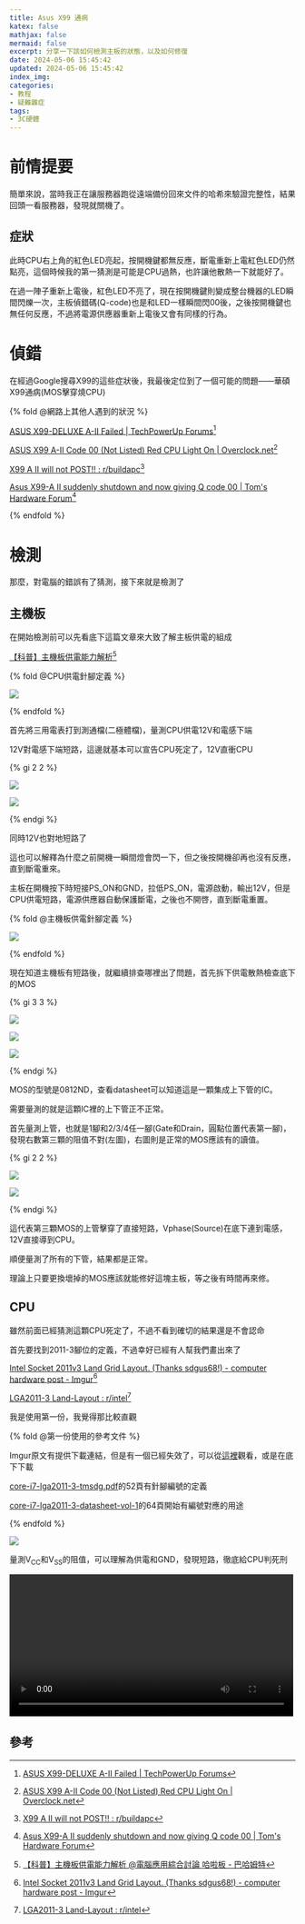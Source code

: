 ```yaml
---
title: Asus X99 通病
katex: false
mathjax: false
mermaid: false
excerpt: 分享一下該如何檢測主板的狀態，以及如何修復
date: 2024-05-06 15:45:42
updated: 2024-05-06 15:45:42
index_img: 
categories:
- 教程
- 疑難雜症
tags:
- 3C硬體
---
```


# 前情提要

簡單來說，當時我正在讓服務器跑從遠端備份回來文件的哈希來驗證完整性，結果回頭一看服務器，發現就關機了。

## 症狀

此時CPU右上角的紅色LED亮起，按開機鍵都無反應，斷電重新上電紅色LED仍然點亮，這個時候我的第一猜測是可能是CPU過熱，也許讓他散熱一下就能好了。

在過一陣子重新上電後，紅色LED不亮了，現在按開機鍵則變成整台機器的LED瞬間閃爍一次，主板偵錯碼(Q-code)也是和LED一樣瞬間閃00後，之後按開機鍵也無任何反應，不過將電源供應器重新上電後又會有同樣的行為。

# 偵錯

在經過Google搜尋X99的這些症狀後，我最後定位到了一個可能的問題——華碩X99通病(MOS擊穿燒CPU)

{% fold @網路上其他人遇到的狀況 %}

[ASUS X99-DELUXE A-II Failed | TechPowerUp Forums](https://www.techpowerup.com/forums/threads/asus-x99-deluxe-a-ii-failed.262537/)[^1]

[ASUS X99 A-II Code 00 (Not Listed) Red CPU Light On | Overclock.net](https://www.overclock.net/threads/asus-x99-a-ii-code-00-not-listed-red-cpu-light-on.1615149/)[^2]

[X99 A II will not POST!! : r/buildapc](https://www.reddit.com/r/buildapc/comments/5sywuu/x99_a_ii_will_not_post/)[^3]

[Asus X99-A II suddenly shutdown and now giving Q code 00 | Tom's Hardware Forum](https://forums.tomshardware.com/threads/asus-x99-a-ii-suddenly-shutdown-and-now-giving-q-code-00.2915943/)[^4]

{% endfold %}

# 檢測

那麼，對電腦的錯誤有了猜測，接下來就是檢測了

## 主機板

在開始檢測前可以先看底下這篇文章來大致了解主板供電的組成

[【科普】主機板供電能力解析](https://forum.gamer.com.tw/C.php?bsn=60030&snA=512806)[^5]

{% fold @CPU供電針腳定義 %}

![](cpu_power_pin.png)

{% endfold %}

首先將三用電表打到測通檔(二極體檔)，量測CPU供電12V和電感下端

12V對電感下端短路，這邊就基本可以宣告CPU死定了，12V直衝CPU

{% gi 2 2 %}

![](mb_cpu_12V_test1.jpg)

![](mb_cpu_12V_test2.jpg)

{% endgi %}

同時12V也對地短路了

這也可以解釋為什麼之前開機一瞬間燈會閃一下，但之後按開機卻再也沒有反應，直到斷電重來。

主板在開機按下時短接PS_ON和GND，拉低PS_ON，電源啟動，輸出12V，但是CPU供電短路，電源供應器自動保護斷電，之後也不開啓，直到斷電重置。

{% fold @主機板供電針腳定義 %}

![](mb_power_pin.jpg)

{% endfold %}

現在知道主機板有短路後，就繼續排查哪裡出了問題，首先拆下供電散熱檢查底下的MOS

{% gi 3 3 %}

![](mb_mos.jpg)

![](mos.jpg)

![](mos_datasheet.png)

{% endgi %}

MOS的型號是0812ND，查看datasheet可以知道這是一顆集成上下管的IC。

需要量測的就是這顆IC裡的上下管正不正常。

首先量測上管，也就是1腳和2/3/4任一腳(Gate和Drain，圓點位置代表第一腳)，發現右數第三顆的阻值不對(左圖)，右圖則是正常的MOS應該有的讀值。

{% gi 2 2 %}

![](mos_test_bad.jpg)

![](mos_test_good.jpg)

{% endgi %}

這代表第三顆MOS的上管擊穿了直接短路，Vphase(Source)在底下連到電感，12V直接導到CPU。

順便量測了所有的下管，結果都是正常。

理論上只要更換壞掉的MOS應該就能修好這塊主板，等之後有時間再來修。

## CPU

雖然前面已經猜測這顆CPU死定了，不過不看到確切的結果還是不會認命

首先要找到2011-3腳位的定義，不過幸好已經有人幫我們畫出來了

[Intel Socket 2011v3 Land Grid Layout. (Thanks sdgus68!) - computer hardware post - Imgur](https://imgur.com/gallery/intel-socket-2011v3-land-grid-layout-thanks-sdgus68-12PjUu8)[^6]

[LGA2011-3 Land-Layout : r/intel](https://www.reddit.com/r/intel/comments/lpp83e/lga20113_landlayout/)[^7]

我是使用第一份，我覺得那比較直觀

{% fold @第一份使用的參考文件 %}

Imgur原文有提供下載連結，但是有一個已經失效了，可以從[這裡](http://szarka.ssgg.sk/Vyuka/2014/HighEnd-LGA2011/core-i7-lga2011-3-tmsdg.pdf)觀看，或是在底下下載

[core-i7-lga2011-3-tmsdg.pdf](core-i7-lga2011-3-tmsdg.pdf)的52頁有針腳編號的定義

[core-i7-lga2011-3-datasheet-vol-1](core-i7-lga2011-3-datasheet-vol-1)的64頁開始有編號對應的用途

{% endfold %}

![](2011-3_layout.png)

量測V<sub>CC</sub>和V<sub>SS</sub>的阻值，可以理解為供電和GND，發現短路，徹底給CPU判死刑

<video controls width="500">
  <source src="cpu_test.mp4" type="video/mp4" />
</video>

## 參考
[^1]: [ASUS X99-DELUXE A-II Failed | TechPowerUp Forums](https://www.techpowerup.com/forums/threads/asus-x99-deluxe-a-ii-failed.262537/)
[^2]: [ASUS X99 A-II Code 00 (Not Listed) Red CPU Light On | Overclock.net](https://www.overclock.net/threads/asus-x99-a-ii-code-00-not-listed-red-cpu-light-on.1615149/)
[^3]: [X99 A II will not POST!! : r/buildapc](https://www.reddit.com/r/buildapc/comments/5sywuu/x99_a_ii_will_not_post/)
[^4]: [Asus X99-A II suddenly shutdown and now giving Q code 00 | Tom's Hardware Forum](https://forums.tomshardware.com/threads/asus-x99-a-ii-suddenly-shutdown-and-now-giving-q-code-00.2915943/)
[^5]: [【科普】主機板供電能力解析 @電腦應用綜合討論 哈啦板 - 巴哈姆特](https://forum.gamer.com.tw/C.php?bsn=60030&snA=512806)
[^6]: [Intel Socket 2011v3 Land Grid Layout. (Thanks sdgus68!) - computer hardware post - Imgur](https://imgur.com/gallery/intel-socket-2011v3-land-grid-layout-thanks-sdgus68-12PjUu8)
[^7]: [LGA2011-3 Land-Layout : r/intel](https://www.reddit.com/r/intel/comments/lpp83e/lga20113_landlayout/)